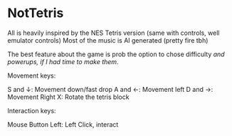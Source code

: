 # NotTetris

All is heavily inspired by the NES Tetris version (same with controls, well emulator controls)
Most of the music is AI generated (pretty fire tbh)

The best feature about the game is prob the option to chose difficulty *and powerups, if I had time to make them*.

Movement keys:

S and ↓: Movement down/fast drop
A and ←: Movement left
D and →: Movement Right
X: Rotate the tetris block

Interaction keys:

Mouse Button Left: Left Click, interact
